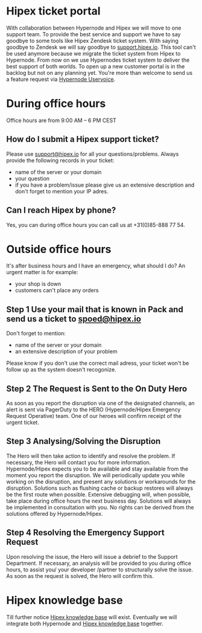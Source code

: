 # Hipex ticket portal

With collaboration between Hypernode and Hipex we will move to one support team. To provide the best service and support we have to say goodbye to some tools like Hipex Zendesk ticket system. With saying goodbye to Zendesk we will say goodbye to [support.hipex.io](https://support.hipex.io). This tool can't be used anymore because we migrate the ticket system from Hipex to Hypernode. From now on we use Hypernodes ticket system to deliver the best support of both worlds. To open up a new customer portal is in the backlog but not on any planning yet. You're more than welcome to send us a feature request via [Hypernode Uservoice](https://hypernode.uservoice.com/).

# During office hours

Office hours are from 9:00 AM – 6 PM CEST

## How do I submit a Hipex support ticket?

Please use [support@hipex.io](mailto:support@hipex.io) for all your questions/problems. Always provide the following records in your ticket:

- name of the server or your domain
- your question
- if you have a problem/issue please give us an extensive description and don't forget to mention your IP adres.

## Can I reach Hipex by phone?

Yes, you can during office hours you can call us at +31(0)85-888 77 54.

# Outside office hours

It's after business hours and I have an emergency, what should I do?
An urgent matter is for example:

- your shop is down
- customers can't place any orders

## Step 1 Use your mail that is known in Pack and send us a ticket to spoed@hipex.io

Don't forget to mention:

- name of the server or your domain
- an extensive description of your problem

Please know if you don't use the correct mail adress, your ticket won't be follow up as the system doesn't recogonize.

## Step 2 The Request is Sent to the On Duty Hero

As soon as you report the disruption via one of the designated channels, an alert is sent via PagerDuty to the HERO (Hypernode/Hipex Emergency Request Operative) team. One of our heroes will confirm receipt of the urgent ticket.

## Step 3 Analysing/Solving the Disruption

The Hero will then take action to identify and resolve the problem.
If necessary, the Hero will contact you for more information. Hypernode/Hipex expects you to be available and stay available from the moment you report the disruption.
We will periodically update you while working on the disruption, and present any solutions or workarounds for the disruption.
Solutions such as flushing cache or backup restores will always be the first route when possible. Extensive debugging will, when possible, take place during office hours the next business day. Solutions will always be implemented in consultation with you.
No rights can be derived from the solutions offered by Hypernode/Hipex.

## Step 4 Resolving the Emergency Support Request

Upon resolving the issue, the Hero will issue a debrief to the Support Department. If necessary, an analysis will be provided to you during office hours, to assist you/ your developer /partner to structurally solve the issue. As soon as the request is solved, the Hero will confirm this.

# Hipex knowledge base

Till further notice [Hipex knowledge base](https://www.hipex.io/docs/nl/) will exist. Eventually we will integrate both Hypernode and [Hipex knowledge base](https://www.hipex.io/docs/nl/) together.
